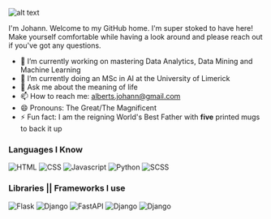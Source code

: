 ![alt text](https://media.giphy.com/media/lIzAEoZEn571u/giphy.gif "Hello there")

I'm Johann. Welcome to my GitHub home. I'm super stoked to have here! Make yourself comfortable while having a look around and please reach out if you've got any questions.

- 🔭 I’m currently working on mastering Data Analytics, Data Mining and Machine Learning
- 🌱 I’m currently doing an MSc in AI at the University of Limerick
- 💬 Ask me about the meaning of life
- 📫 How to reach me: alberts.johann@gmail.com
- 😄 Pronouns: The Great/The Magnificent
- ⚡ Fun fact: I am the reigning World's Best Father with **five** printed mugs to back it up

### Languages I Know

![HTML](https://img.shields.io/static/v1?label=HTML&message=5&color=E34F26&style=for-the-badge&logo=html5)
![CSS](https://img.shields.io/static/v1?label=CSS&message=3&color=1572B6&style=for-the-badge&logo=css3)
![Javascript](https://img.shields.io/static/v1?label=JavaScript&message=ES8&style=for-the-badge&color=F7DF1E&logo=JavaScript)
![Python](https://img.shields.io/static/v1?label=Python&style=for-the-badge&message=3&color=3776AB&logo=PYTHON)
![SCSS](https://img.shields.io/static/v1?label=sass&style=for-the-badge&message=👍&color=CC6699&logo=sass)

### Libraries || Frameworks I use

![Flask](https://img.shields.io/static/v1?label=Flask&style=for-the-badge&message=1.1.2&color=181717&logo=flask)
![Django](https://img.shields.io/static/v1?label=Django&style=for-the-badge&message=3.1&color=092E20&logo=django)
![FastAPI](https://img.shields.io/static/v1?label=FastAPI&style=for-the-badge&message=0.6&color=009485&logo=fastapi)
![Django](https://img.shields.io/static/v1?label=Django-REST-Framework&style=for-the-badge&message=3.1&color=a30000&logo=django)
![Django](https://img.shields.io/badge/Pandas-latest-blue)
